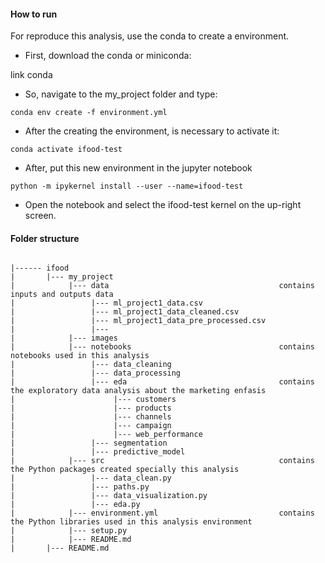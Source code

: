 


#### How to run

For reproduce this analysis, use the conda to create a environment.

- First, download the conda or miniconda: 

link conda

- So, navigate to the my_project folder and type:

```
conda env create -f environment.yml
```

- After the creating the environment, is necessary to activate it:

```
conda activate ifood-test
```

- After, put this new environment in the jupyter notebook

```
python -m ipykernel install --user --name=ifood-test
```

- Open the notebook and select the ifood-test kernel on the up-right screen.


#### Folder structure
```

|------ ifood
|       |--- my_project                                     
|            |--- data                                      contains inputs and outputs data
|                 |--- ml_project1_data.csv
|                 |--- ml_project1_data_cleaned.csv
|                 |--- ml_project1_data_pre_processed.csv
|                 |--- 
|            |--- images
|            |--- notebooks                                 contains notebooks used in this analysis
|                 |--- data_cleaning
|                 |--- data_processing
|                 |--- eda                                  contains the exploratory data analysis about the marketing enfasis
|                      |--- customers
|                      |--- products
|                      |--- channels
|                      |--- campaign
|                      |--- web_performance
|                 |--- segmentation
|                 |--- predictive_model
|            |--- src                                       contains the Python packages created specially this analysis
|                 |--- data_clean.py
|                 |--- paths.py
|                 |--- data_visualization.py
|                 |--- eda.py
|            |--- environment.yml                           contains the Python libraries used in this analysis environment
|            |--- setup.py
|            |--- README.md
|       |--- README.md

```

